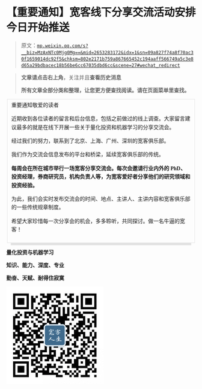 # 【重要通知】宽客线下分享交流活动安排今日开始推送

> 原文：[`mp.weixin.qq.com/s?__biz=MzAxNTc0Mjg0Mg==&mid=2653283172&idx=1&sn=09a827f74a8f70ac30f1659014dc92f5&chksm=802e2171b759a867665452c194aaff566749a5c3e8d65a29bdbacec18b56be6cc67035dbd6cc&scene=27#wechat_redirect`](http://mp.weixin.qq.com/s?__biz=MzAxNTc0Mjg0Mg==&mid=2653283172&idx=1&sn=09a827f74a8f70ac30f1659014dc92f5&chksm=802e2171b759a867665452c194aaff566749a5c3e8d65a29bdbacec18b56be6cc67035dbd6cc&scene=27#wechat_redirect)

> ********文章请点击右上角********，关注并且******查看历************史消息******
> 
> ********所有文章全部分类和整理，让您更方便查找阅读。请在页面菜单里查找。********

<fieldset style="color: inherit; font-size: 1em; font-weight: inherit; line-height: 1.6; text-align: inherit; white-space: normal; max-width: 100%; min-width: 0px; font-family: 微软雅黑; border: 1px solid rgb(226, 226, 226); text-decoration: inherit; box-shadow: rgb(226, 226, 226) 0px 16px 1px -10px; box-sizing: border-box !important; word-wrap: break-word !important;">重要通知敬爱的读者

近期收到各位读者的留言和后台信息，包括之前做过的线上调查。大家留言建议最多的就是在线下开展一些关于量化投资和机器学习的分享交流会。 

经过我们的努力，联系到了北京、上海、广州、深圳的宽客俱乐部。

我们作为交流会信息发布的平台和桥梁，延续宽客俱乐部的传统。

**每周会在所在城市举行一场宽客分享交流会。每次会邀请行业内外的 PhD、投资经理，券商研究员，机构负责人等，为宽客爱好者分享他们的研究领域和投资经验。**

为此，我们会实时发布交流会的时间、地点、主讲人、主讲内容和宽客俱乐部的一些传统规章制度。

希望大家珍惜每一次分享会的机会，多多聆听，共同探讨。做一名牛逼的宽客！

</fieldset>

**量化投资与机器学习**

**知识、能力、深度、专业**

**勤奋、天赋、耐得住寂寞**

**![](img/cf62bb6583f105d60d96a70956b1c14c.png)**